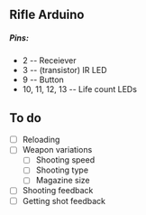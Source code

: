 ## Rifle Arduino
##### Pins:
- 2 -- Receiever
- 3 -- (transistor) IR LED
- 9 -- Button
- 10, 11, 12, 13 -- Life count LEDs

## To do
- [ ] Reloading
- [ ] Weapon variations
  - [ ] Shooting speed
  - [ ] Shooting type
  - [ ] Magazine size
- [ ] Shooting feedback
- [ ] Getting shot feedback
